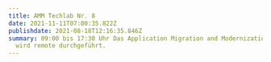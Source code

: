 ```yaml
---
title: AMM Techlab Nr. 8
date: 2021-11-11T07:00:35.822Z
publishdate: 2021-08-18T12:16:35.846Z
summary: 09:00 bis 17:30 Uhr Das Application Migration and Modernization Techlab
  wird remote durchgeführt.
---
```

